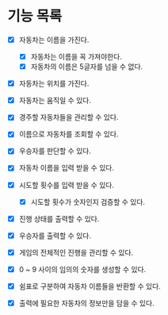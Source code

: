 # 기능 목록

- [x] 자동차는 이름을 가진다.
  - [x] 자동차는 이름을 꼭 가져야한다.
  - [x] 자동차의 이름은 5글자를 넘을 수 없다.
- [x] 자동차는 위치를 가진다.
- [x] 자동차는 움직일 수 있다.

- [x] 경주할 자동차들을 관리할 수 있다.
- [x] 이름으로 자동차를 조회할 수 있다.
- [x] 우승자를 판단할 수 있다.

- [x] 자동차 이름을 입력 받을 수 있다.
- [x] 시도할 횟수를 입력 받을 수 있다.
  - [x] 시도할 횟수가 숫자인지 검증할 수 있다.

- [x] 진행 상태를 출력할 수 있다.
- [x] 우승자를 출력할 수 있다.

- [x] 게임의 전체적인 진행을 관리할 수 있다.

- [x] 0 ~ 9 사이의 임의의 숫자를 생성할 수 있다.
- [x] 쉼표로 구분하여 자동차 이름들을 반환할 수 있다.
- [x] 출력에 필요한 자동차의 정보만을 담을 수 있다.